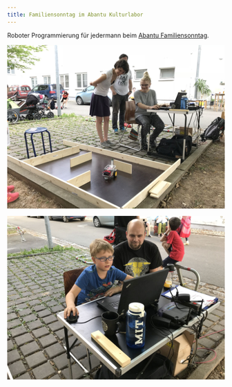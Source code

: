 ```yaml
---
title: Familiensonntag im Abantu Kulturlabor
---
```


Roboter Programmierung für jedermann beim [Abantu Familiensonntag](https://www.facebook.com/abantu.kulturlabor/posts/1643032049084755).

![Familiensonntag 1](/news/images/2018-04-22_Familiensonntag1.jpg)

![Familiensonntag 2](/news/images/2018-04-22_Familiensonntag2.jpg)
